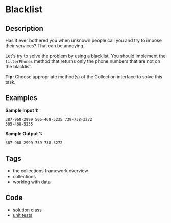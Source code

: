 # Blacklist
## Description
Has it ever bothered you when unknown people call you and try to impose their services? That can be annoying.

Let's try to solve the problem by using a blacklist. You should implement the `filterPhones` method that returns only the phone numbers that are not on the blacklist.

**Tip:** Choose appropriate method(s) of the Collection interface to solve this task.


## Examples
**Sample Input 1:**
```console
387-968-2999 505-468-5235 739-738-3272
505-468-5235
```

**Sample Output 1:**
```console
387-968-2999 739-738-3272
```

## Tags
- the collections framework overview
- collections
- working with data

## Code
- [solution class](./src/main/java/dev/nj/solutions/CollectionUtils.java)
- [unit tests](./src/test/java/CollectionUtilsTest.java)